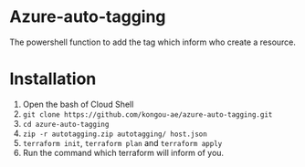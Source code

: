 # Azure-auto-tagging

The powershell function to add the tag which inform who create a resource.

# Installation

1. Open the bash of Cloud Shell
1. `git clone https://github.com/kongou-ae/azure-auto-tagging.git`
1. `cd azure-auto-tagging`
1. `zip -r autotagging.zip autotagging/ host.json`
1. `terraform init`, `terraform plan` and `terraform apply`
1. Run the command which terraform will inform of you.
